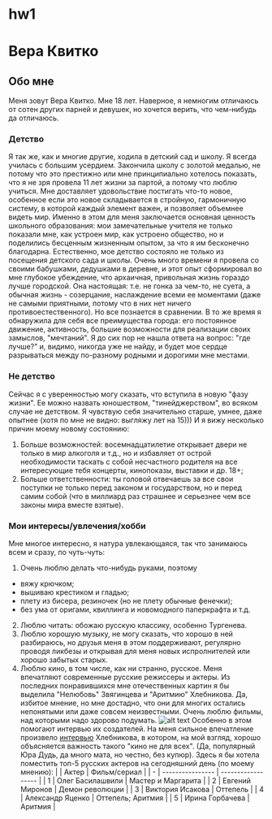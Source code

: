 # hw1
# Вера Квитко
## Обо мне
Меня зовут Вера Квитко. Мне 18 лет. Наверное, я немногим отличаюсь от сотен других парней и девушек, но хочется верить, что чем-нибудь да отличаюсь.
### Детство
Я так же, как и многие другие, ходила в детский сад и школу. Я всегда училась с большим усердием. Закончила школу с золотой медалью, не потому что это престижно или мне принципиально хотелось показать, что я не зря провела 11 лет жизни за партой, а потому что люблю учиться. Мне доставляет удовольствие постигать что-то новое, особенное если это новое складывается в стройную, гармоничную систему, в которой каждый элемент важен, и позволяет объемнее видеть мир. Именно в этом для меня заключается основная ценность школьного образования: мои замечательные учителя не только показали мне, как устроен мир, как устроено общество, но и поделились бесценным жизненным опытом, за что я им бесконечно благодарна. 
Естественно, мое детство состояло не только из посещения детского сада и школы. Очень много времени я провела со своими бабушками, дедушками в деревне, и этот опыт сформировал во мне глубокое убеждение, что архаичная, привольная жизнь гораздо лучше городской. Она настоящая: т.е. не гонка за чем-то, не суета, а обычная жизнь - созерцание, наслаждение всеми ее моментами (даже не самыми приятными, потому что в них нет ничего противоестественного). Но все познается в сравнении. В то же время я обнаружила для себя все преимущества города: его постоянное движение, активность, большие возможности для реализации своих замыслов, "мечтаний". Я до сих пор не нашла ответа на вопрос: "где лучше?" и, видимо, никогда уже не найду,  и будет мое сердце разрываться между по-разному родными и дорогими мне местами.
### Не детство
Сейчас я с уверенностью могу сказать, что вступила в новую "фазу жизни". Ее можно назвать юношеством, "тинейджерством", во всяком случае не детством. Я чувствую себя значительно старше, умнее, даже опытнее (хотя по мне не видно: выгляжу лет на 15))) И я вижу несколько причин моему новому состоянию:
1. Больше возможностей: восемнадцатилетие открывает двери не только в мир алкоголя и т.д., но и избавляет от острой необходимости таскать с собой несчастного родителя на все интересующие тебя концерты, кинопоказы, выставки и др. 18+;
2. Больше ответственности: ты головой отвечаешь за все свои поступки не только перед законом и государством, но и перед самим собой (что в миллиард раз страшнее и серьезнее чем все законы мира вместе взятые).
### Мои интересы/увлечения/хобби
Мне многое интересно, я натура увлекающаяся, так что занимаюсь всем и сразу, по чуть-чуть:
1. Очень люблю делать что-нибудь руками, поэтому 
  * вяжу крючком; 
  * вышиваю крестиком и гладью;
  * плету из бисера, резиночек (но не плету обычные фенечки);
  * без ума от оригами, квиллинга и новомодного паперкрафта и т.д.   
2. Люблю читать: обожаю русскую классику, особенно Тургенева.
3. Люблю хорошую музыку, не могу сказать, что хорошо в ней разбираюсь, но друзья меня в этом поддерживают, регулярно проводя ликбезы и открывая для меня новых испролнителей или хорошо забытых старых.
4. Люблю кино, в том числе, как ни странно, русское. Меня впечатляют современные русские режиссеры и актеры. Из последних понравившихся мне отечественных картин я бы выделила "Нелюбовь" Звягинцева и "Аритмию" Хлебникова. Да, избитое мнение, но мне достадно, что они для многих остались непонятыми или даже совсем неизвестными. Очень люблю фильмы, над которыми надо здорово подумать.
![alt text](http://www.pravmir.ru/wp-content/uploads/2017/11/covers_42856111.jpg)
Особенно в этом помогают интервью их создателей. На меня сильное впечатление произвело [интервью](https://www.youtube.com/watch?v=hUNU1Quk7T8) Хлебникова, в котором, на мой взгляд, хорошо объясняется важность такого "кино не для всех". (Да, популярный Юра Дудь, да много мата, но честно, без купюр).
Здесь я бы хотела поместить топ-5 русских актеров на сегодняшний день (по моему мнению):
|   | Актер            | Фильм/сериал       |
| - | ---------------- | ------------------ |
| 1 | Олег Басилашвили | Мастер и Маргарита |
| 2 | Евгений Миронов  | Демон революции    |
| 3 | Виктория Исакова | Оттепель           |
| 4 | Александр Яценко | Оттепель; Аритмия  |
| 5 | Ирина Горбачева  | Аритмия            |

